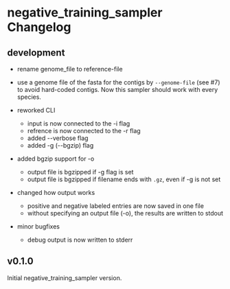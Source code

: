 # negative_training_sampler Changelog

## development

- rename genome_file to reference-file
- use a genome file of the fasta for the contigs by `--genome-file` (see #7) to avoid hard-coded contigs. Now this sampler should work with every species.

- reworked CLI
    - input is now connected to the -i flag
    - refrence is now connected to the -r flag
    - added --verbose flag
    - added -g (--bgzip) flag

- added bgzip support for -o
    - output file is bgzipped if -g flag is set
    - output file is bgzipped if filename ends with `.gz`, even if -g is not set

- changed how output works
    - positive and negative labeled entries are now saved in one file
    - without specifying an output file (-o), the results are written to stdout

- minor bugfixes
    - debug output is now written to stderr

## v0.1.0

Initial negative_training_sampler version.
